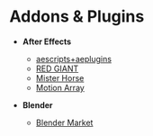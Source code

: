 Addons & Plugins
=============


- **After Effects**
  - [aescripts+aeplugins](https://aescripts.com/)
  - [RED GIANT](https://www.redgiant.com/)
  - [Mister Horse](https://misterhorse.tv/)
  - [Motion Array](https://motionarray.com/)
  
- **Blender**
  - [Blender Market](https://blendermarket.com/)
